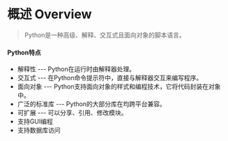 # 概述 Overview
>Python是一种高级、解释、交互式且面向对象的脚本语言。

#### Python特点
* 解释性 --- Python在运行时由解释器处理。
* 交互式 --- 在Python命令提示符中，直接与解释器交互来编写程序。
* 面向对象 --- Python支持面向对象的样式和编程技术，它将代码封装在对象中。
* 广泛的标准库 --- Python的大部分库在均跨平台兼容。
* 可扩展 --- 可以分享、引用、修改模块。
* 支持GUI编程
* 支持数据库访问
